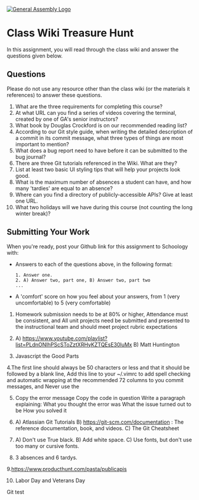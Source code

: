 [![General Assembly Logo](https://camo.githubusercontent.com/1a91b05b8f4d44b5bbfb83abac2b0996d8e26c92/687474703a2f2f692e696d6775722e636f6d2f6b6538555354712e706e67)](https://generalassemb.ly/education/web-development-immersive)

# Class Wiki Treasure Hunt

In this assignment, you will read through the class wiki and answer the
questions given below.

## Questions

Please do not use any resource other than the class wiki
(or the materials it references)
to answer these questions.

1.  What are the three requirements for completing this course?
2.  At what URL can you find a series of videos covering the terminal, created
    by one of GA's senior instructors?
3.  What book by Douglas Crockford is on our recommended reading list?
4.  According to our Git style guide, when writing the detailed description of
    a commit in its commit message, what three types of things are most
    important to mention?
5.  What does a bug report need to have before it can be submitted to the bug
    journal?
6.  There are three Git tutorials referenced in the Wiki. What are they?
7.  List at least two basic UI styling tips that will help your projects
    look good.
8.  What is the maximum number of absences a student can have, and how many
    'tardies' are equal to an absence?
9.  Where can you find a directory of publicly-accessible APIs?
    Give at least one URL.
10. What two holidays will we have during this course (not counting the long
    winter break)?

## Submitting Your Work

When you're ready, post your Github link for this assignment to Schoology with:

-   Answers to each of the questions above, in the following format:

    ```text
    1. Answer one.
    2. A) Answer two, part one, B) Answer two, part two
    ...
    ```

-   A 'comfort' score on how you feel about your answers, from 1 (very
    uncomfortable) to 5 (very comfortable)


1. Homework submission needs to be at 80% or higher, Attendance must be consistent, and All unit projects need be submitted and presented to the instructional team and should meet project rubric expectations

2.  A) https://www.youtube.com/playlist?list=PLdnONIhPScSToZztXRHyKZTQEsE30luMx
B) Matt Huntington

3. Javascript the Good Parts

4.The first line should always be 50 characters or less and that it should be followed by a blank line, 
Add this line to your ~/.vimrc to add spell checking and automatic wrapping at the recommended 72 columns to you commit messages, 
and Never use the 

5. Copy the error message
Copy the code in question
Write a paragraph explaining:
What you thought the error was
What the issue turned out to be
How you solved it

6. A) Atlassian Git Tutorials B) https://git-scm.com/documentation : The reference documentation, book, and videos. C) The Git Cheatsheet 

7. A) Don't use True black. B) Add white space. C) Use fonts, but don't use too many or cursive fonts.


8. 3 absences and 6 tardys.


9.https://www.producthunt.com/pasta/publicapis


10. Labor Day and Veterans Day 

Git test

